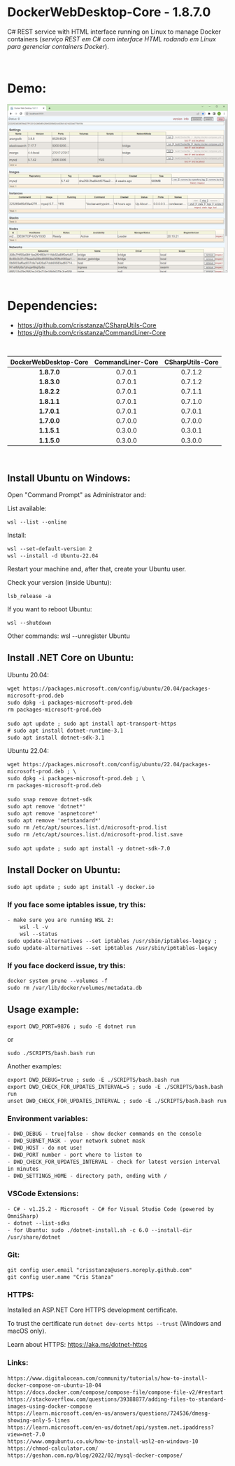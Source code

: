 DockerWebDesktop-Core - 1.8.7.0
===============================

C# REST service with HTML interface running on Linux to manage Docker containers (_serviço REST em C# com interface HTML rodando​ em Linux para gerenciar containers Docker_).

<br>

# Demo:

<!-- <img src="https://github.com/crisstanza/DockerWebDesktop-Core/raw/main/DOC/DockerWebDesktop-1.1.1.1.png"><br><br> -->
<img src="DOC/DockerWebDesktop-1.8.1.1.png"><br><br>

# Dependencies:

 - https://github.com/crisstanza/CSharpUtils-Core
 - https://github.com/crisstanza/CommandLiner-Core

<br>

| DockerWebDesktop-Core | CommandLiner-Core | CSharpUtils-Core |
| :-------------------: | :---------------: | :--------------: |
| <b>1.8.7.0</b>        | 0.7.0.1           | 0.7.1.2          |
| <b>1.8.3.0</b>        | 0.7.0.1           | 0.7.1.2          |
| <b>1.8.2.2</b>        | 0.7.0.1           | 0.7.1.1          |
| <b>1.8.1.1</b>        | 0.7.0.1           | 0.7.1.0          |
| <b>1.7.0.1</b>        | 0.7.0.1           | 0.7.0.1          |
| <b>1.7.0.0</b>        | 0.7.0.0           | 0.7.0.0          |
| <b>1.1.5.1</b>        | 0.3.0.0           | 0.3.0.1          |
| <b>1.1.5.0</b>        | 0.3.0.0           | 0.3.0.0          |

<br>


## Install Ubuntu on Windows:

Open "Command Prompt" as Administrator and:

List available:

	wsl --list --online

Install:

	wsl --set-default-version 2
	wsl --install -d Ubuntu-22.04

Restart your machine and, after that, create your Ubuntu user.

Check your version (inside Ubuntu):

	lsb_release -a

If you want to reboot Ubuntu:

	wsl --shutdown

Other commands:
	wsl --unregister Ubuntu


## Install .NET Core on Ubuntu:

Ubuntu 20.04:

	wget https://packages.microsoft.com/config/ubuntu/20.04/packages-microsoft-prod.deb
	sudo dpkg -i packages-microsoft-prod.deb
	rm packages-microsoft-prod.deb

	sudo apt update ; sudo apt install apt-transport-https
	# sudo apt install dotnet-runtime-3.1
	sudo apt install dotnet-sdk-3.1

Ubuntu 22.04:

	wget https://packages.microsoft.com/config/ubuntu/22.04/packages-microsoft-prod.deb ; \
	sudo dpkg -i packages-microsoft-prod.deb ; \
	rm packages-microsoft-prod.deb

	sudo snap remove dotnet-sdk
	sudo apt remove 'dotnet*'
	sudo apt remove 'aspnetcore*'
	sudo apt remove 'netstandard*'
	sudo rm /etc/apt/sources.list.d/microsoft-prod.list
	sudo rm /etc/apt/sources.list.d/microsoft-prod.list.save

	sudo apt update ; sudo apt install -y dotnet-sdk-7.0


## Install Docker on Ubuntu:

	sudo apt update ; sudo apt install -y docker.io


### If you face some iptables issue, try this:

	- make sure you are running WSL 2: 
		wsl -l -v
		wsl --status
	sudo update-alternatives --set iptables /usr/sbin/iptables-legacy ; sudo update-alternatives --set ip6tables /usr/sbin/ip6tables-legacy


### If you face dockerd issue, try this:

	docker system prune --volumes -f 
	sudo rm /var/lib/docker/volumes/metadata.db


## Usage example:

	export DWD_PORT=9876 ; sudo -E dotnet run
or
	
	sudo ./SCRIPTS/bash.bash run

Another examples:

	export DWD_DEBUG=true ; sudo -E ./SCRIPTS/bash.bash run
	export DWD_CHECK_FOR_UPDATES_INTERVAL=5 ; sudo -E ./SCRIPTS/bash.bash run
	unset DWD_CHECK_FOR_UPDATES_INTERVAL ; sudo -E ./SCRIPTS/bash.bash run


### Environment variables:

	- DWD_DEBUG - true|false - show docker commands on the console
	- DWD_SUBNET_MASK - your network subnet mask
	- DWD_HOST - do not use!
	- DWD_PORT number - port where to listen to
	- DWD_CHECK_FOR_UPDATES_INTERVAL - check for latest version interval in minutes
	- DWD_SETTINGS_HOME - directory path, ending with /


### VSCode Extensions:

	- C# - v1.25.2 - Microsoft - C# for Visual Studio Code (powered by OmniSharp)
	- dotnet --list-sdks
	- for Ubuntu: sudo ./dotnet-install.sh -c 6.0 --install-dir /usr/share/dotnet


### Git:

	git config user.email "crisstanza@users.noreply.github.com"
	git config user.name "Cris Stanza"


### HTTPS:

Installed an ASP.NET Core HTTPS development certificate.

To trust the certificate run `dotnet dev-certs https --trust` (Windows and macOS only).

Learn about HTTPS: https://aka.ms/dotnet-https


### Links:

	https://www.digitalocean.com/community/tutorials/how-to-install-docker-compose-on-ubuntu-18-04
	https://docs.docker.com/compose/compose-file/compose-file-v2/#restart
	https://stackoverflow.com/questions/39388877/adding-files-to-standard-images-using-docker-compose
	https://learn.microsoft.com/en-us/answers/questions/724536/dmesg-showing-only-5-lines
	https://learn.microsoft.com/en-us/dotnet/api/system.net.ipaddress?view=net-7.0
	https://www.omgubuntu.co.uk/how-to-install-wsl2-on-windows-10
	https://chmod-calculator.com/
	https://geshan.com.np/blog/2022/02/mysql-docker-compose/
